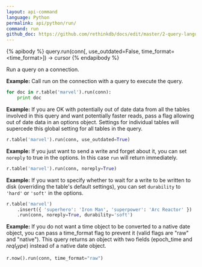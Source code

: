 ```yaml
---
layout: api-command 
language: Python
permalink: api/python/run/
command: run
github_doc: https://github.com/rethinkdb/docs/edit/master/2-query-language/api/python/accessing-rql/run.md
---
```


{% apibody %}
query.run(conn[, use_outdated=False, time_format=<time_format>]) &rarr; cursor
{% endapibody %}

Run a query on a connection.

__Example:__ Call run on the connection with a query to execute the query.

```py
for doc in r.table('marvel').run(conn):
    print doc
```

__Example:__ If you are OK with potentially out of date data from all the tables
involved in this query and want potentially faster reads, pass a flag allowing out of
date data in an options object. Settings for individual tables will supercede this global
setting for all tables in the query.

```py
r.table('marvel').run(conn, use_outdated=True)
```


__Example:__ If you just want to send a write and forget about it, you can set `noreply`
to true in the options. In this case `run` will return immediately.

```py
r.table('marvel').run(conn, noreply=True)
```


__Example:__ If you want to specify whether to wait for a write to be written to disk
(overriding the table's default settings), you can set `durability` to `'hard'` or
`'soft'` in the options.

```py
r.table('marvel')
    .insert({ 'superhero': 'Iron Man', 'superpower': 'Arc Reactor' })
    .run(conn, noreply=True, durability='soft')
```


__Example:__ If you do not want a time object to be converted to a native date object, you can pass a time_format flag to prevent it (valid flags are "raw" and "native"). This query returns an object with two fields (epoch_time and $reql_type$) instead of a native date object.

```py
r.now().run(conn, time_format="raw")
```

